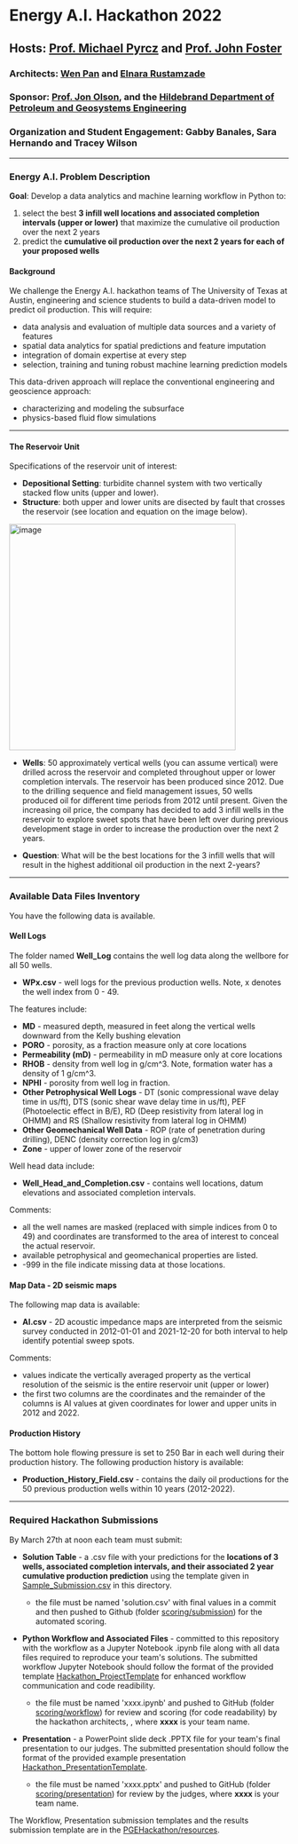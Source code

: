 # Energy A.I. Hackathon 2022

## Hosts: [Prof. Michael Pyrcz](https://twitter.com/GeostatsGuy) and [Prof. John Foster](https://twitter.com/johntfoster)

### Architects: [Wen Pan](https://www.linkedin.com/in/wen-pan/) and [Elnara Rustamzade](https://www.linkedin.com/in/elnara-rustamzade-779396162/)

### Sponsor: [Prof. Jon Olson](https://twitter.com/ProfJEOlson), and the [Hildebrand Department of Petroleum and Geosystems Engineering](https://twitter.com/UT_PGE)

### Organization and Student Engagement: Gabby Banales, Sara Hernando and Tracey Wilson

___

### Energy A.I. Problem Description 

**Goal**: Develop a data analytics and machine learning workflow in Python to:

1. select the best **3 infill well locations and associated completion intervals (upper or lower)** that maximize the cumulative oil production over the next 2 years
2. predict the **cumulative oil production over the next 2 years for each of your proposed wells**
 
#### Background

We challenge the Energy A.I. hackathon teams of The University of Texas at Austin, engineering and science students to build a data-driven model to predict oil production. This will require:

* data analysis and evaluation of multiple data sources and a variety of features
* spatial data analytics for spatial predictions and feature imputation
* integration of domain expertise at every step
* selection, training and tuning robust machine learning prediction models  

This data-driven approach will replace the conventional engineering and geoscience approach:

* characterizing and modeling the subsurface
* physics-based fluid flow simulations

___
 
#### The Reservoir Unit

Specifications of the reservoir unit of interest: 

* **Depositional Setting**: turbidite channel system with two vertically stacked flow units (upper and lower). 
* **Structure**: both upper and lower units are disected by fault that crosses the reservoir (see location and equation on the image below). 

<img width="408" alt="image" src="https://user-images.githubusercontent.com/95392867/159757439-0edc215e-4bb3-4cc0-a2a3-4250dde3545a.png">

* **Wells**: 50 approximately vertical wells (you can assume vertical) were drilled across the reservoir and completed throughout upper or lower completion intervals. The reservoir has been produced since 2012. Due to the drilling sequence and field management issues, 50 wells produced oil for different time periods from 2012 until present. Given the increasing oil price, the company has decided to add 3 infill wells in the reservoir to explore sweet spots that have been left over during previous development stage in order to increase the production over the next 2 years.


* **Question**: What will be the best locations for the 3 infill wells that will result in the highest additional oil production in the next 2-years?  

___

### Available Data Files Inventory

You have the following data is available.

#### Well Logs

The folder named **Well_Log** contains the well log data along the wellbore for all 50 wells.

* **WPx.csv** - well logs for the previous production wells. Note, x denotes the well index from 0 - 49.

The features include:

* **MD** - measured depth, measured in feet along the vertical wells downward from the Kelly bushing elevation
* **PORO** - porosity, as a fraction measure only at core locations
* **Permeability (mD)** - permeability in mD measure only at core locations
* **RHOB** - density from well log in g/cm^3. Note, formation water has a density of 1 g/cm^3.
* **NPHI** - porosity from well log in fraction.
* **Other Petrophysical Well Logs** - DT (sonic compressional wave delay time in us/ft), DTS (sonic shear wave delay time in us/ft), PEF (Photoelectic effect in B/E), RD (Deep resistivity from lateral log in OHMM) and RS (Shallow resistivity from lateral log in OHMM)
* **Other Geomechanical Well Data** - ROP (rate of penetration during drilling), DENC (density correction log in g/cm3)
* **Zone** - upper of lower zone of the reservoir

Well head data include: 
* **Well_Head_and_Completion.csv** - contains well locations, datum elevations and associated completion intervals.

Comments: 

* all the well names are masked (replaced with simple indices from 0 to 49) and coordinates are transformed to the area of interest to conceal the actual reservoir. 
* available petrophysical and geomechanical properties are listed. 
* -999 in the file indicate missing data at those locations.

#### Map Data - 2D seismic maps

The following map data is available:

* **AI.csv** - 2D acoustic impedance maps are interpreted from the seismic survey conducted in 2012-01-01 and 2021-12-20 for both interval to help identify potential sweep spots.

Comments:

* values indicate the vertically averaged property as the vertical resolution of the seismic is the entire reservoir unit (upper or lower)
* the first two columns are the coordinates and the remainder of the columns is AI values at given coordinates for lower and upper units in 2012 and 2022.

#### Production History
The bottom hole flowing pressure is set to 250 Bar in each well during their production history.
The following production history is available:

* **Production_History_Field.csv** - contains the daily oil productions for the 50 previous production wells within 10 years (2012-2022).

___

### Required Hackathon Submissions

By March 27th at noon each team must submit:

* **Solution Table** - a .csv file with your predictions for the **locations of 3 wells, associated completion intervals, and their associated 2 year cumulative production prediction** using the template given in [Sample_Submission.csv](Sample_Submission.csv) in this directory.

    * the file must be named 'solution.csv' with final values in a commit and then pushed to Github (folder [scoring/submission](https://github.com/PGEHackathon/data/tree/master/scoring/submission)) for the automated scoring.

* **Python Workflow and Associated Files** - committed to this repository with the workflow as a Jupyter Notebook .ipynb file along with all data files required to reproduce your team's solutions. The submitted workflow Jupyter Notebook should follow the format of the provided template [Hackathon_ProjectTemplate](https://github.com/PGEHackathon/resources/blob/main/Hackathon_ProjectTemplate.ipynb) for enhanced workflow communication and code readibility.

    * the file must be named 'xxxx.ipynb' and pushed to GitHub (folder [scoring/workflow](https://github.com/PGEHackathon/data/tree/master/scoring/workflow))  for review and scoring (for code readability) by the hackathon architects, , where **xxxx** is your team name.

* **Presentation** - a PowerPoint slide deck .PPTX file for your team's final presentation to our judges. The submitted presentation should follow the format of the provided example presentation [Hackathon_PresentationTemplate](https://github.com/PGEHackathon/resources/blob/master/Hackathon_PresentationTemplate.pptx).

    * the file must be named 'xxxx.pptx' and pushed to GitHub (folder [scoring/presentation](https://github.com/PGEHackathon/data/tree/master/scoring/presentation)) for review by the judges, where **xxxx** is your team name.

The Workflow, Presentation submission templates and the results submission template are in the [PGEHackathon/resources](https://github.com/PGEHackathon/resources).
